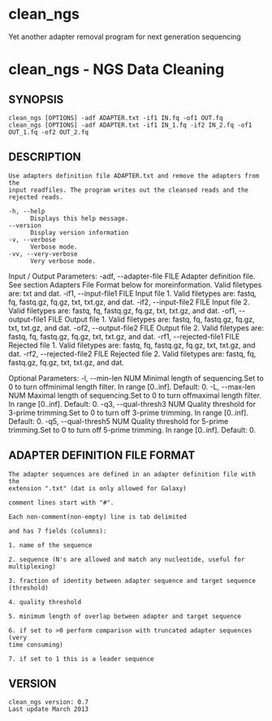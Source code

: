 clean_ngs
=========

Yet another adapter removal program for next generation sequencing 

clean_ngs - NGS Data Cleaning
=============================

SYNOPSIS
--------
    clean_ngs [OPTIONS] -adf ADAPTER.txt -if1 IN.fq -of1 OUT.fq
    clean_ngs [OPTIONS] -adf ADAPTER.txt -if1 IN_1.fq -if2 IN_2.fq -of1
    OUT_1.fq -of2 OUT_2.fq

DESCRIPTION
-----------
    Use adapters definition file ADAPTER.txt and remove the adapters from the
    input readfiles. The program writes out the cleansed reads and the
    rejected reads.

    -h, --help
          Displays this help message.
    --version
          Display version information
    -v, --verbose
          Verbose mode.
    -vv, --very-verbose
          Very verbose mode.

  Input / Output Parameters:
    -adf, --adapter-file FILE
          Adapter definition file. See section Adapters File Format below for
          moreinformation. Valid filetypes are: txt and dat.
    -if1, --input-file1 FILE
          Input file 1. Valid filetypes are: fastq, fq, fastq.gz, fq.gz, txt,
          txt.gz, and dat.
    -if2, --input-file2 FILE
          Input file 2. Valid filetypes are: fastq, fq, fastq.gz, fq.gz, txt,
          txt.gz, and dat.
    -of1, --output-file1 FILE
          Output file 1. Valid filetypes are: fastq, fq, fastq.gz, fq.gz, txt,
          txt.gz, and dat.
    -of2, --output-file2 FILE
          Output file 2. Valid filetypes are: fastq, fq, fastq.gz, fq.gz, txt,
          txt.gz, and dat.
    -rf1, --rejected-file1 FILE
          Rejected file 1. Valid filetypes are: fastq, fq, fastq.gz, fq.gz,
          txt, txt.gz, and dat.
    -rf2, --rejected-file2 FILE
          Rejected file 2. Valid filetypes are: fastq, fq, fastq.gz, fq.gz,
          txt, txt.gz, and dat.

  Optional Parameters:
    -l, --min-len NUM
          Minimal length of sequencing.Set to 0 to turn offminimal length
          filter. In range [0..inf]. Default: 0.
    -L, --max-len NUM
          Maximal length of sequencing.Set to 0 to turn offmaximal length
          filter. In range [0..inf]. Default: 0.
    -q3, --qual-thresh3 NUM
          Quality threshold for 3-prime trimming.Set to 0 to turn off 3-prime
          trimming. In range [0..inf]. Default: 0.
    -q5, --qual-thresh5 NUM
          Quality threshold for 5-prime trimming.Set to 0 to turn off 5-prime
          trimming. In range [0..inf]. Default: 0.

ADAPTER DEFINITION FILE FORMAT
------------------------------
    The adapter sequences are defined in an adapter definition file with the
    extension ".txt" (dat is only allowed for Galaxy)

    comment lines start with "#".

    Each non-comment(non-empty) line is tab delimited

    and has 7 fields (columns):

    1. name of the sequence

    2. sequence (N's are allowed and match any nucleotide, useful for
    multiplexing)

    3. fraction of identity between adapter sequence and target sequence
    (threshold)

    4. quality threshold

    5. minimum length of overlap between adapter and target sequence

    6. if set to >0 perform comparison with truncated adapter sequences (very
    time consuming)

    7. if set to 1 this is a leader sequence

VERSION
-------
    clean_ngs version: 0.7
    Last update March 2013